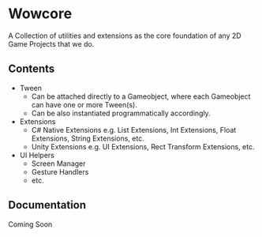 # Wowcore

A Collection of utilities and extensions as the core foundation of any 2D Game Projects that we do.

## Contents

- Tween
    - Can be attached directly to a Gameobject, where each Gameobject can have one or more Tween(s).
    - Can be also instantiated programmatically accordingly.
- Extensions
    - C# Native Extensions e.g. List Extensions, Int Extensions, Float Extensions, String Extensions, etc.
    - Unity Extensions e.g. UI Extensions, Rect Transform Extensions, etc.
- UI Helpers
    - Screen Manager
    - Gesture Handlers
    - etc.

## Documentation

Coming Soon
